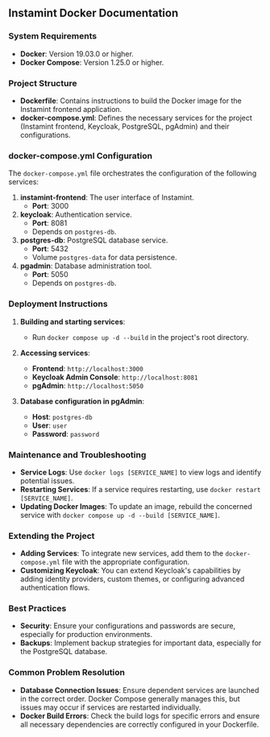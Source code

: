 ## Instamint Docker Documentation

### System Requirements

- **Docker**: Version 19.03.0 or higher.
- **Docker Compose**: Version 1.25.0 or higher.

### Project Structure

- **Dockerfile**: Contains instructions to build the Docker image for the Instamint frontend application.
- **docker-compose.yml**: Defines the necessary services for the project (Instamint frontend, Keycloak, PostgreSQL, pgAdmin) and their configurations.

### docker-compose.yml Configuration

The `docker-compose.yml` file orchestrates the configuration of the following services:

1. **instamint-frontend**: The user interface of Instamint.
   - **Port**: 3000
2. **keycloak**: Authentication service.
   - **Port**: 8081
   - Depends on `postgres-db`.
3. **postgres-db**: PostgreSQL database service.
   - **Port**: 5432
   - Volume `postgres-data` for data persistence.
4. **pgadmin**: Database administration tool.
   - **Port**: 5050
   - Depends on `postgres-db`.

### Deployment Instructions

1. **Building and starting services**:
   - Run `docker compose up -d --build` in the project's root directory.

2. **Accessing services**:
   - **Frontend**: `http://localhost:3000`
   - **Keycloak Admin Console**: `http://localhost:8081`
   - **pgAdmin**: `http://localhost:5050`

3. **Database configuration in pgAdmin**:
   - **Host**: `postgres-db`
   - **User**: `user`
   - **Password**: `password`

### Maintenance and Troubleshooting

- **Service Logs**: Use `docker logs [SERVICE_NAME]` to view logs and identify potential issues.
- **Restarting Services**: If a service requires restarting, use `docker restart [SERVICE_NAME]`.
- **Updating Docker Images**: To update an image, rebuild the concerned service with `docker compose up -d --build [SERVICE_NAME]`.

### Extending the Project

- **Adding Services**: To integrate new services, add them to the `docker-compose.yml` file with the appropriate configuration.
- **Customizing Keycloak**: You can extend Keycloak's capabilities by adding identity providers, custom themes, or configuring advanced authentication flows.

### Best Practices

- **Security**: Ensure your configurations and passwords are secure, especially for production environments.
- **Backups**: Implement backup strategies for important data, especially for the PostgreSQL database.

### Common Problem Resolution

- **Database Connection Issues**: Ensure dependent services are launched in the correct order. Docker Compose generally manages this, but issues may occur if services are restarted individually.
- **Docker Build Errors**: Check the build logs for specific errors and ensure all necessary dependencies are correctly configured in your Dockerfile.
